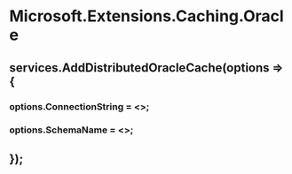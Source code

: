 # Microsoft.Extensions.Caching.Oracle

## services.AddDistributedOracleCache(options => {
###    options.ConnectionString = <<Oracle connection string>>;
###    options.SchemaName = <<Oracle schema name where Schema.plsql executed and SESSION_CACHE table and SESSION_CACHE_PKG exists>>;
## });